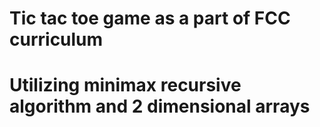 # Tic tac toe game as a part of FCC curriculum
# Utilizing minimax recursive algorithm and 2 dimensional arrays